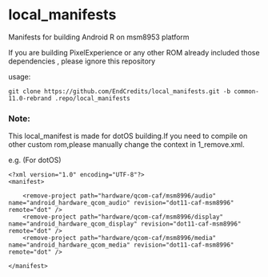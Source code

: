 # local_manifests

Manifests for building Android R on msm8953 platform

If you are building PixelExperience or any other ROM already included those dependencies , please ignore this repository

usage:
```
git clone https://github.com/EndCredits/local_manifests.git -b common-11.0-rebrand .repo/local_manifests
```
### Note:

This local_manifest is made for dotOS building.If you need to compile on other custom rom,please manually change the context in 1_remove.xml.

e.g. (For dotOS)

```
<?xml version="1.0" encoding="UTF-8"?>
<manifest>

    <remove-project path="hardware/qcom-caf/msm8996/audio" name="android_hardware_qcom_audio" revision="dot11-caf-msm8996" remote="dot" />
    <remove-project path="hardware/qcom-caf/msm8996/display" name="android_hardware_qcom_display" revision="dot11-caf-msm8996" remote="dot" />
    <remove-project path="hardware/qcom-caf/msm8996/media" name="android_hardware_qcom_media" revision="dot11-caf-msm8996" remote="dot" />
    
</manifest>
```
